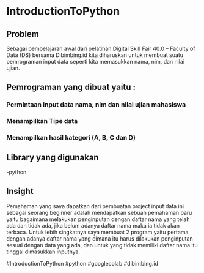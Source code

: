 # IntroductionToPython
## Problem
Sebagai pembelajaran awal dari pelatihan Digital Skill Fair 40.0 – Faculty of Data (DS) bersama Dibimbing.id kita diharuskan untuk membuat suatu pemrograman input data seperti kita memasukkan nama, nim, dan nilai ujian.
## Pemrograman yang dibuat yaitu :
### Permintaan input data nama, nim dan nilai ujian mahasiswa
### Menampilkan Tipe data
### Menampilkan hasil kategori (A, B, C dan D)

## Library yang digunakan
-python

## Insight
Pemahaman yang saya dapatkan dari pembuatan project input data ini sebagai seorang beginner adalah mendapatkan sebuah pemahaman baru yaitu bagaimana melakukan penginputan dengan daftar nama yang telah ada dan tidak ada, jika belum adanya daftar nama maka ia tidak akan terbaca. Untuk lebih singkatnya saya membuat 2 program yaitu pertama dengan adanya daftar nama yang dimana itu harus dilakukan penginputan sesuai dengan data yang ada, dan untuk yang tidak memiliki daftar nama itu tinggal dimasukkan inputnya.

#IntroductionToPython #python #googlecolab #dibimbing.id
